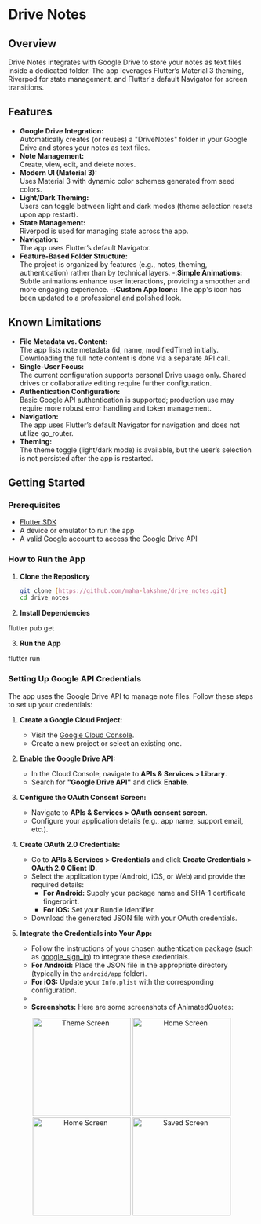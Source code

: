 # Drive Notes

## Overview

Drive Notes integrates with Google Drive to store your notes as text files inside a dedicated folder. The app leverages Flutter’s Material 3 theming, Riverpod for state management, and Flutter's default Navigator for screen transitions.

## Features

- **Google Drive Integration:**  
  Automatically creates (or reuses) a "DriveNotes" folder in your Google Drive and stores your notes as text files.
- **Note Management:**  
  Create, view, edit, and delete notes.
- **Modern UI (Material 3):**  
  Uses Material 3 with dynamic color schemes generated from seed colors.
- **Light/Dark Theming:**  
  Users can toggle between light and dark modes (theme selection resets upon app restart).
- **State Management:**  
  Riverpod is used for managing state across the app.
- **Navigation:**  
  The app uses Flutter’s default Navigator.
- **Feature-Based Folder Structure:**  
  The project is organized by features (e.g., notes, theming, authentication) rather than by technical layers.
  -:**Simple Animations:**  
  Subtle animations enhance user interactions, providing a smoother and more engaging experience.
  -:**Custom App Icon::**
  The app's icon has been updated to a professional and polished look.

## Known Limitations

- **File Metadata vs. Content:**  
  The app lists note metadata (id, name, modifiedTime) initially. Downloading the full note content is done via a separate API call.
- **Single-User Focus:**  
  The current configuration supports personal Drive usage only. Shared drives or collaborative editing require further configuration.
- **Authentication Configuration:**  
  Basic Google API authentication is supported; production use may require more robust error handling and token management.
- **Navigation:**  
  The app uses Flutter’s default Navigator for navigation and does not utilize go_router.
- **Theming:**  
  The theme toggle (light/dark mode) is available, but the user’s selection is not persisted after the app is restarted.

## Getting Started

### Prerequisites

- [Flutter SDK](https://flutter.dev/docs/get-started/install)
- A device or emulator to run the app
- A valid Google account to access the Google Drive API

### How to Run the App

1. **Clone the Repository**
   ```bash
   git clone [https://github.com/maha-lakshme/drive_notes.git]
   cd drive_notes

2. **Install Dependencies**

  flutter pub get

3. **Run the App**

  flutter run


### Setting Up Google API Credentials

The app uses the Google Drive API to manage note files. Follow these steps to set up your credentials:

1. **Create a Google Cloud Project:**
   - Visit the [Google Cloud Console](https://console.cloud.google.com/).
   - Create a new project or select an existing one.

2. **Enable the Google Drive API:**
   - In the Cloud Console, navigate to **APIs & Services > Library**.
   - Search for **"Google Drive API"** and click **Enable**.

3. **Configure the OAuth Consent Screen:**
   - Navigate to **APIs & Services > OAuth consent screen**.
   - Configure your application details (e.g., app name, support email, etc.).

4. **Create OAuth 2.0 Credentials:**
   - Go to **APIs & Services > Credentials** and click **Create Credentials > OAuth 2.0 Client ID**.
   - Select the application type (Android, iOS, or Web) and provide the required details:
     - **For Android:** Supply your package name and SHA-1 certificate fingerprint.
     - **For iOS:** Set your Bundle Identifier.
   - Download the generated JSON file with your OAuth credentials.

5. **Integrate the Credentials into Your App:**
   - Follow the instructions of your chosen authentication package (such as [google_sign_in](https://pub.dev/packages/google_sign_in)) to integrate these credentials.
   - **For Android:** Place the JSON file in the appropriate directory (typically in the `android/app` folder).
   - **For iOS:** Update your `Info.plist` with the corresponding configuration.
   - 
   - **Screenshots:**
Here are some screenshots of AnimatedQuotes:

<div align="center"> 
 <img src="screenshots/screen1.png" alt="Theme Screen" width="200px" />
 <img src="screenshots/screen4.png" alt="Home Screen" width="200px" />
 <img src="screenshots/screen6.png" alt="Home Screen" width="200px" />
 <img src="screenshots/screen7.png" alt="Saved Screen" width="200px" /></div>
 


